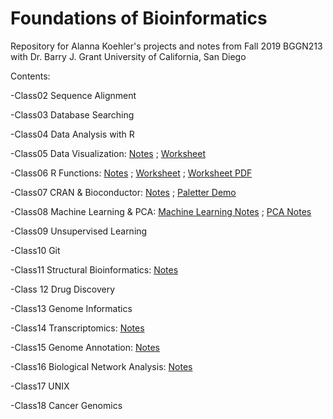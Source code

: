 # Foundations of Bioinformatics

Repository for Alanna Koehler's projects and notes from Fall 2019 BGGN213 with Dr. Barry J. Grant
University of California, San Diego

Contents:

-Class02 Sequence Alignment

-Class03 Database Searching

-Class04 Data Analysis with R

-Class05 Data Visualization: [Notes](https://github.com/alannakoehler/BGGN213/blob/master/Class05/Class5_DataVis.R) ; [Worksheet](https://github.com/alannakoehler/BGGN213/blob/master/Class05/Class5_worksheet.R)
  
-Class06 R Functions: [Notes](https://github.com/alannakoehler/BGGN213/blob/master/Class06/Class06.rmd) ; [Worksheet](https://github.com/alannakoehler/BGGN213/blob/master/Class06/Class06_homework_new.Rmd)  ; [Worksheet PDF](https://github.com/alannakoehler/BGGN213/blob/master/Class06/Class06%20Homework.pdf)
  
-Class07 CRAN & Bioconductor: [Notes](https://github.com/alannakoehler/BGGN213/blob/master/Class07/Class07%20R%20Function%20and%20Packages.Rmd) ; [Paletter Demo](https://github.com/alannakoehler/BGGN213/blob/master/Class07/Class07_Paletter.R)

-Class08 Machine Learning & PCA: [Machine Learning Notes](https://github.com/alannakoehler/BGGN213/blob/master/Class08/Class08/Class08_MachineLearning.Rmd) ; [PCA Notes](https://github.com/alannakoehler/BGGN213/blob/master/Class08/Class08/Class08_UK_PCA.Rmd)

-Class09 Unsupervised Learning

-Class10 Git

-Class11 Structural Bioinformatics: [Notes](https://github.com/alannakoehler/BGGN213/blob/master/Class11/Class11.Rmd)

-Class 12 Drug Discovery

-Class13 Genome Informatics

-Class14 Transcriptomics: [Notes](https://github.com/alannakoehler/BGGN213/blob/master/Class14/Class14.Rmd)

-Class15 Genome Annotation: [Notes](https://github.com/alannakoehler/BGGN213/blob/master/Class15/Class15.Rmd) 

-Class16 Biological Network Analysis: [Notes](https://github.com/alannakoehler/BGGN213/blob/master/Class16/Class16_Cytoscape_R.Rmd)

-Class17 UNIX

-Class18 Cancer Genomics
